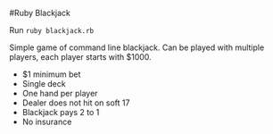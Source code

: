 #Ruby Blackjack

Run `ruby blackjack.rb`

Simple game of command line blackjack. Can be played with multiple players, each player starts with $1000.

- $1 minimum bet
- Single deck
- One hand per player
- Dealer does not hit on soft 17
- Blackjack pays 2 to 1
- No insurance
